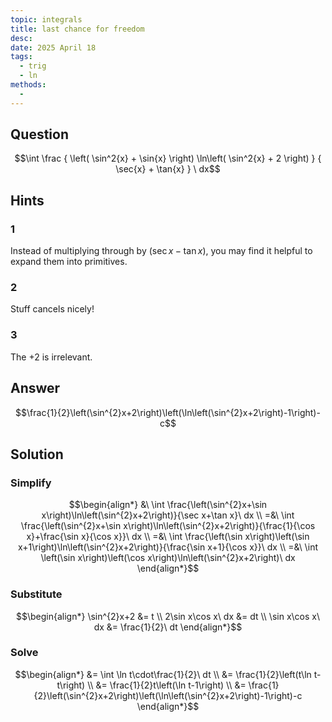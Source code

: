 ```yaml
---
topic: integrals
title: last chance for freedom
desc: 
date: 2025 April 18
tags:
  - trig
  - ln
methods:
  - 
---
```



## Question
```math
\int
  \frac
    {
      \left(
        \sin^2{x} + \sin{x}
      \right)
      \ln\left(
        \sin^2{x} + 2
      \right)
    }
    { \sec{x} + \tan{x} }
\ dx
```


## Hints

### 1
Instead of multiplying through by $\left( \sec{x} - \tan{x} \right)$, you may find it helpful to expand them into primitives.

### 2
Stuff cancels nicely!

### 3
The $+2$ is irrelevant.


## Answer
```math
\frac{1}{2}\left(\sin^{2}x+2\right)\left(\ln\left(\sin^{2}x+2\right)-1\right)-c
```


## Solution

### Simplify
```math
\begin{align*}
  &\ \int \frac{\left(\sin^{2}x+\sin x\right)\ln\left(\sin^{2}x+2\right)}{\sec x+\tan x}\ dx
  \\ =&\ \int \frac{\left(\sin^{2}x+\sin x\right)\ln\left(\sin^{2}x+2\right)}{\frac{1}{\cos x}+\frac{\sin x}{\cos x}}\ dx
  \\ =&\ \int \frac{\left(\sin x\right)\left(\sin x+1\right)\ln\left(\sin^{2}x+2\right)}{\frac{\sin x+1}{\cos x}}\ dx
  \\ =&\ \int \left(\sin x\right)\left(\cos x\right)\ln\left(\sin^{2}x+2\right)\ dx
\end{align*}
```

### Substitute
```math
\begin{align*}
  \sin^{2}x+2 &= t
  \\ 2\sin x\cos x\ dx &= dt
  \\ \sin x\cos x\ dx &= \frac{1}{2}\ dt
\end{align*}
```

### Solve
```math
\begin{align*}
  &= \int \ln t\cdot\frac{1}{2}\ dt
  \\ &= \frac{1}{2}\left(t\ln t-t\right)
  \\ &= \frac{1}{2}t\left(\ln t-1\right)
  \\ &= \frac{1}{2}\left(\sin^{2}x+2\right)\left(\ln\left(\sin^{2}x+2\right)-1\right)-c
\end{align*}
```
